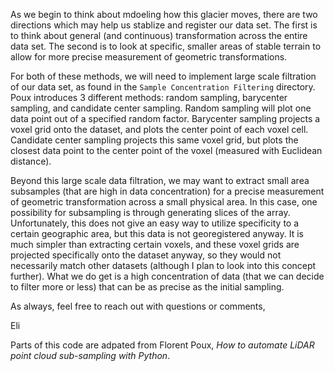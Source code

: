 As we begin to think about mdoeling how this glacier moves, there are two directions which may help us stablize and register our data set.
The first is to think about general (and continuous) transformation across the entire data set. 
The second is to look at specific, smaller areas of stable terrain to allow for more precise measurement of geometric transformations.

For both of these methods, we will need to implement large scale filtration of our data set, as found in the `Sample Concentration Filtering` directory.
Poux introduces 3 different methods: random sampling, barycenter sampling, and candidate center sampling. Random sampling will plot one data point out of a specified random factor.
Barycenter sampling projects a voxel grid onto the dataset, and plots the center point of each voxel cell.
Candidate center sampling projects this same voxel grid, but plots the closest data point to the center point of the voxel (measured with Euclidean distance).

Beyond this large scale data filtration, we may want to extract small area subsamples (that are high in data concentration) for a precise measurement of geometric transformation across a
small physical area. In this case, one possibility for subsampling is through generating slices of the array. Unfortunately, this does not give an easy way to utilize specificity to a certain 
geographic area, but this data is not georegistered anyway. It is much simpler than extracting certain voxels, and these voxel grids are projected specifically onto the dataset anyway, so they would
not necessarily match other datasets (although I plan to look into this concept further). What we do get is a high concentration of data (that we can decide to filter more or less) that can be as
precise as the initial sampling. 

As always, feel free to reach out with questions or comments,

Eli

Parts of this code are adpated from Florent Poux, _How to automate LiDAR point cloud sub-sampling with Python_.
